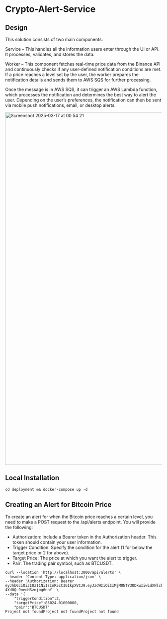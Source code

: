 # Crypto-Alert-Service

## Design
This solution consists of two main components:

Service – This handles all the information users enter through the UI or API. It processes, validates, and stores the data.

Worker – This component fetches real-time price data from the Binance API and continuously checks if any user-defined notification conditions are met. If a price reaches a level set by the user, the worker prepares the notification details and sends them to AWS SQS for further processing.

Once the message is in AWS SQS, it can trigger an AWS Lambda function, which processes the notification and determines the best way to alert the user. Depending on the user’s preferences, the notification can then be sent via mobile push notifications, email, or desktop alerts.

<img width="1135" alt="Screenshot 2025-03-17 at 00 54 21" src="https://github.com/user-attachments/assets/b50f169c-dd4d-4adb-b357-b558e17c340d" />

## Local Installation

```shell
cd deployment && docker-compose up -d
```
## Creating an Alert for Bitcoin Price

To create an alert for when the Bitcoin price reaches a certain level, you need to make a POST request to the /api/alerts endpoint. You will provide the following:

- Authorization: Include a Bearer token in the Authorization header. This token should contain your user information.
- Trigger Condition: Specify the condition for the alert (1 for below the target price or 2 for above).
- Target Price: The price at which you want the alert to trigger.
- Pair: The trading pair symbol, such as BTCUSDT.

```
curl --location 'http://localhost:3000/api/alerts' \
--header 'Content-Type: application/json' \
--header 'Authorization: Bearer eyJhbGciOiJIUzI1NiIsInR5cCI6IkpXVCJ9.eyJzdWIiOiIxMjM0NTY3ODkwIiwidXNlcklkIjoxLCJpYXQiOjE1MTYyMzkwMjJ9.IMAHjoM9_YlMcuyWMRAD1-4Yd0Q-9neuHSznjog6nnY' \
--data '{
    "triggerCondition":2,
    "targetPrice":85024.01000000,
    "pair":"BTCUSDT"
Project not foundProject not foundProject not found